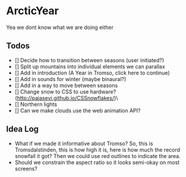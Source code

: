 # ArcticYear


Yea we dont know what we are doing either


## Todos
- [] Decide how to transition between seasons (user initiated?)
- [] Split up mountains into individual elements we can parallax
- [] Add in introduction (A Year in Tromso, click here to continue)
- [] Add in sounds for winter (maybe binaural?)
- [] Add in a way to move between seasons
- [] Change snow to CSS to use hardware? (http://pajasevi.github.io/CSSnowflakes/)\
- [] Northern lights
- [] Can we make clouds use the web animation API?

## Idea Log
- What if we made it informative about Tromso? So, this is Tromsdalstinden, this is how high it is, here is how much the record snowfall it got? Then we could use red outlines to indicate the area.
- Should we constrain the aspect ratio so it looks semi-okay on most screens?
